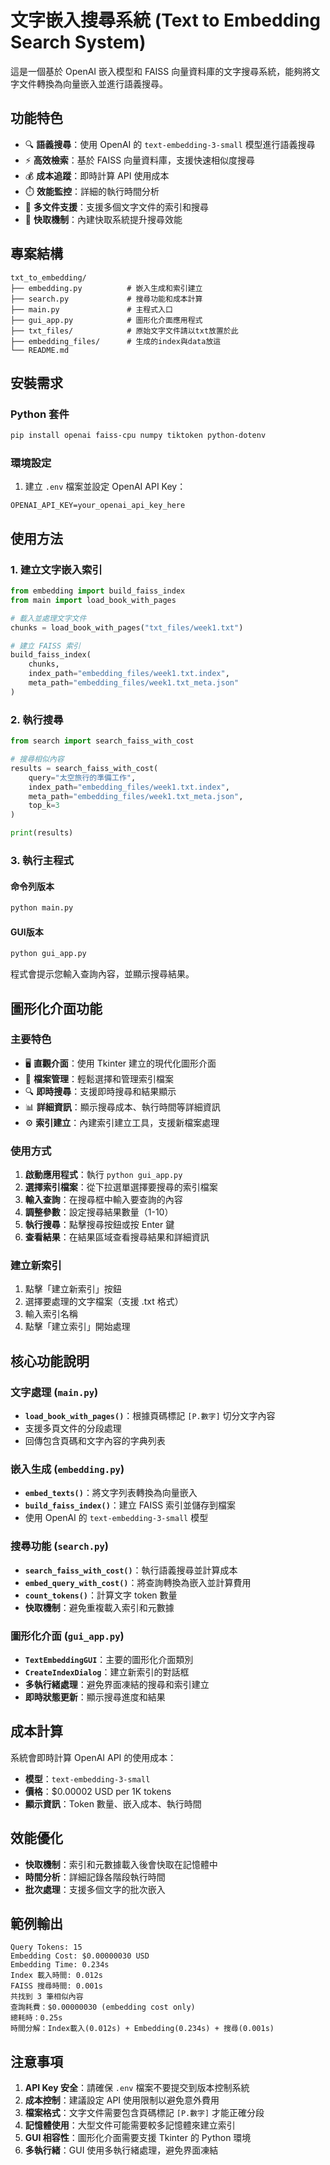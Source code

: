 # 文字嵌入搜尋系統 (Text to Embedding Search System)

這是一個基於 OpenAI 嵌入模型和 FAISS 向量資料庫的文字搜尋系統，能夠將文字文件轉換為向量嵌入並進行語義搜尋。

## 功能特色

- 🔍 **語義搜尋**：使用 OpenAI 的 `text-embedding-3-small` 模型進行語義搜尋
- ⚡ **高效檢索**：基於 FAISS 向量資料庫，支援快速相似度搜尋
- 💰 **成本追蹤**：即時計算 API 使用成本
- ⏱️ **效能監控**：詳細的執行時間分析
- 📄 **多文件支援**：支援多個文字文件的索引和搜尋
- 🚀 **快取機制**：內建快取系統提升搜尋效能

## 專案結構

```
txt_to_embedding/
├── embedding.py          # 嵌入生成和索引建立
├── search.py             # 搜尋功能和成本計算
├── main.py               # 主程式入口
├── gui_app.py            # 圖形化介面應用程式
├── txt_files/            # 原始文字文件請以txt放置於此
├── embedding_files/      # 生成的index與data放這
└── README.md
```

## 安裝需求

### Python 套件

```bash
pip install openai faiss-cpu numpy tiktoken python-dotenv
```

### 環境設定

1. 建立 `.env` 檔案並設定 OpenAI API Key：

```env
OPENAI_API_KEY=your_openai_api_key_here
```

## 使用方法

### 1. 建立文字嵌入索引

```python
from embedding import build_faiss_index
from main import load_book_with_pages

# 載入並處理文字文件
chunks = load_book_with_pages("txt_files/week1.txt")

# 建立 FAISS 索引
build_faiss_index(
    chunks, 
    index_path="embedding_files/week1.txt.index",
    meta_path="embedding_files/week1.txt_meta.json"
)
```

### 2. 執行搜尋

```python
from search import search_faiss_with_cost

# 搜尋相似內容
results = search_faiss_with_cost(
    query="太空旅行的準備工作",
    index_path="embedding_files/week1.txt.index",
    meta_path="embedding_files/week1.txt_meta.json",
    top_k=3
)

print(results)
```

### 3. 執行主程式

#### 命令列版本
```bash
python main.py
```

#### GUI版本
```bash
python gui_app.py
```

程式會提示您輸入查詢內容，並顯示搜尋結果。

## 圖形化介面功能

### 主要特色
- 🖥️ **直觀介面**：使用 Tkinter 建立的現代化圖形介面
- 📁 **檔案管理**：輕鬆選擇和管理索引檔案
- 🔍 **即時搜尋**：支援即時搜尋和結果顯示
- 📊 **詳細資訊**：顯示搜尋成本、執行時間等詳細資訊
- ⚙️ **索引建立**：內建索引建立工具，支援新檔案處理

### 使用方式
1. **啟動應用程式**：執行 `python gui_app.py`
2. **選擇索引檔案**：從下拉選單選擇要搜尋的索引檔案
3. **輸入查詢**：在搜尋框中輸入要查詢的內容
4. **調整參數**：設定搜尋結果數量（1-10）
5. **執行搜尋**：點擊搜尋按鈕或按 Enter 鍵
6. **查看結果**：在結果區域查看搜尋結果和詳細資訊

### 建立新索引
1. 點擊「建立新索引」按鈕
2. 選擇要處理的文字檔案（支援 .txt 格式）
3. 輸入索引名稱
4. 點擊「建立索引」開始處理

## 核心功能說明

### 文字處理 (`main.py`)

- **`load_book_with_pages()`**：根據頁碼標記 `[P.數字]` 切分文字內容
- 支援多頁文件的分段處理
- 回傳包含頁碼和文字內容的字典列表

### 嵌入生成 (`embedding.py`)

- **`embed_texts()`**：將文字列表轉換為向量嵌入
- **`build_faiss_index()`**：建立 FAISS 索引並儲存到檔案
- 使用 OpenAI 的 `text-embedding-3-small` 模型

### 搜尋功能 (`search.py`)

- **`search_faiss_with_cost()`**：執行語義搜尋並計算成本
- **`embed_query_with_cost()`**：將查詢轉換為嵌入並計算費用
- **`count_tokens()`**：計算文字 token 數量
- **快取機制**：避免重複載入索引和元數據

### 圖形化介面 (`gui_app.py`)

- **`TextEmbeddingGUI`**：主要的圖形化介面類別
- **`CreateIndexDialog`**：建立新索引的對話框
- **多執行緒處理**：避免界面凍結的搜尋和索引建立
- **即時狀態更新**：顯示搜尋進度和結果

## 成本計算

系統會即時計算 OpenAI API 的使用成本：

- **模型**：`text-embedding-3-small`
- **價格**：$0.00002 USD per 1K tokens
- **顯示資訊**：Token 數量、嵌入成本、執行時間

## 效能優化

- **快取機制**：索引和元數據載入後會快取在記憶體中
- **時間分析**：詳細記錄各階段執行時間
- **批次處理**：支援多個文字的批次嵌入

## 範例輸出

```
Query Tokens: 15
Embedding Cost: $0.00000030 USD
Embedding Time: 0.234s
Index 載入時間: 0.012s
FAISS 搜尋時間: 0.001s
共找到 3 筆相似內容
查詢耗費：$0.00000030 (embedding cost only)
總耗時：0.25s
時間分解：Index載入(0.012s) + Embedding(0.234s) + 搜尋(0.001s)
```

## 注意事項

1. **API Key 安全**：請確保 `.env` 檔案不要提交到版本控制系統
2. **成本控制**：建議設定 API 使用限制以避免意外費用
3. **檔案格式**：文字文件需要包含頁碼標記 `[P.數字]` 才能正確分段
4. **記憶體使用**：大型文件可能需要較多記憶體來建立索引
5. **GUI 相容性**：圖形化介面需要支援 Tkinter 的 Python 環境
6. **多執行緒**：GUI 使用多執行緒處理，避免界面凍結
